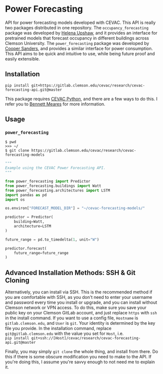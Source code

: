 # Power Forecasting
API for power forecasting models developed with CEVAC. This API is really two
packages distributed in one repository. The `occupancy_forecasting` package was
developed by [Helena Upshaw](mailto:hupshaw@clemson.edu), and it provides an
interface for pretrained models that forecast occupancy in different buildings
across Clemson University. The `power_forecasting` package was developed by
[Cooper Sanders](mailto:cssande@clemson.edu), and provides a similar interface
for power consumption. This API aims to be quick and intuitive to use, while
being future proof and easily extensible.
## Installation
`pip install git+https://gitlab.clemson.edu/cevac/research/cevac-forecasting-api.git@master`  

This package requires
[CEVAC Python](https://gitlab.clemson.edu/cevac/CEVAC_python), and there are a
few ways to do this. I refer you to
[Bennett Meares](mailto:bmeares@clemson.edu) for more information.

## Usage
### `power_forecasting`
```shell script
$ pwd
>>> ~/
$ git clone https://gitlab.clemson.edu/cevac/research/cevac-forecasting-models
```
```python
"""
Example using the CEVAC Power Forecasting API.
"""

from power_forecasting import Predictor
from power_forecasting.buildings import Watt
from power_forecasting.architectures import LSTM
import pandas as pd
import os

os.environ["FORECAST_MODEL_DIR"] = "~/cevac-forecasting-models/"

predictor = Predictor(
    building=Watt,
    architecture=LSTM
)

future_range = pd.to_timedelta(1, unit="W")

predictor.forecast(
    future_range=future_range
)
```

## Advanced Installation Methods: SSH & Git Cloning
Alternatively, you can install via SSH. This is the recommended method if you
are comfortable with SSH, as you don't need to enter your username and password
every time you install or upgrade, and you can install without Clemson network
or VPN access. To do this, make sure you save your public key on your Clemson
GitLab account, and just replace `https` with `ssh` in the install command. If
you want to use a config file, `Hostname` is `gitlab.clemson.edu`, and `User`
is `git`. Your identity is determined by the key file you provide. In the
installation command, replace `git@gitlab.clemson.edu` with the value you set
for `Host`, i.e.  
`pip install git+ssh://[Host]/cevac/research/cevac-forecasting-api.git@master`  

Finally, you may simply `git clone` the whole thing, and install from there. Do
this if there is some obscure modification you need to make to the API. If
you're doing this, I assume you're savvy enough to not need me to explain it.
